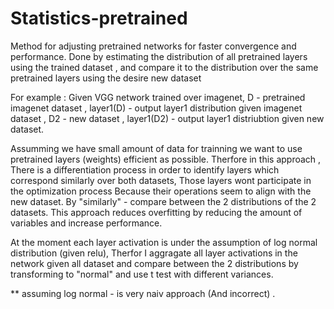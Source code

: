 # Statistics-pretrained
Method for adjusting pretrained networks for faster convergence and performance.
Done by estimating  the distribution of all pretrained layers using the trained dataset , and compare it to the distribution over the same pretrained layers using the desire new dataset

For example : Given VGG network trained over imagenet,  D - pretrained imagenet dataset , layer1(D)  - output layer1 distribution given imagenet dataset , D2 - new dataset , layer1(D2) - output layer1 distriubtion given new dataset.

Assumming we have small amount of data for trainning we want to use pretrained layers (weights) efficient as possible. Therfore in this approach , There is a differentiation process in order to identify layers which correspond similarly over both datasets, Those layers wont participate in the optimization process Because their operations seem to align with the new dataset. 
By "similarly" - compare between the 2 distributions of the 2 datasets.
This approach reduces overfitting by reducing the amount of variables and increase performance.

At the moment each layer activation is under the assumption of log normal distribution (given relu), Therfor I aggragate all layer activations in the network given all dataset
and compare between the 2 distributions by transforming to "normal" and use t test with different variances.

** assuming log normal - is very naiv approach (And incorrect) .


